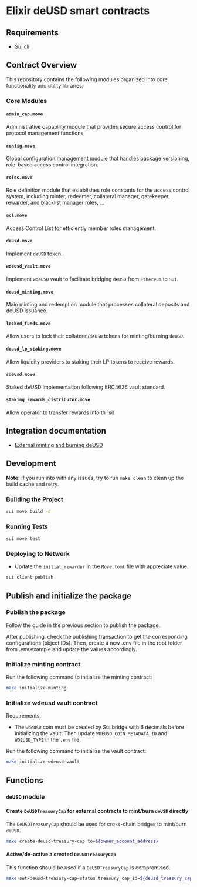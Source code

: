# Elixir deUSD smart contracts

## Requirements

- [Sui cli](https://docs.sui.io/guides/developer/getting-started/sui-install)

## Contract Overview

This repository contains the following modules organized into core functionality and utility libraries:

### Core Modules

#### `admin_cap.move`
Administrative capability module that provides secure access control for protocol management functions.

#### `config.move`
Global configuration management module that handles package versioning, role-based access control integration.

#### `roles.move`
Role definition module that establishes role constants for the access control system, including minter, redeemer, collateral manager, gatekeeper, rewarder, and blacklist manager roles, ...

#### `acl.move`
Access Control List for efficiently member roles management.

#### `deusd.move`
Implement `deUSD` token.

#### `wdeusd_vault.move`
Implement `wdeUSD` vault to facilitate bridging `deUSD` from `Ethereum` to `Sui`.

#### `deusd_minting.move`
Main minting and redemption module that processes collateral deposits and deUSD issuance.

#### `locked_funds.move`
Allow users to lock their collateral/`deUSD` tokens for minting/burning `deUSD`.

#### `deusd_lp_staking.move`
Allow liquidity providers to staking their LP tokens to receive rewards.

#### `sdeusd.move`
Staked deUSD implementation following ERC4626 vault standard. 

#### `staking_rewards_distributor.move`
Allow operator to transfer rewards into th `sd

## Integration documentation

- [External minting and burning deUSD](./docs/external_mint_burn.md)

## Development

**Note:** If you run into with any issues, try to run `make clean` to clean up the build cache and retry.

### Building the Project
```bash
sui move build -d
```

### Running Tests
```bash
sui move test
```

### Deploying to Network
- Update the `initial_rewarder` in the `Move.toml` file with appreciate value.

```bash
sui client publish
```

## Publish and initialize the package

### Publish the package

Follow the guide in the previous section to publish the package.

After publishing, check the publishing transaction to get the corresponding configurations (object IDs). Then, create a new .env file in the root folder from .env.example and update the values accordingly.

### Initialize minting contract

Run the following command to initialize the minting contract:

```bash
make initialize-minting
```

### Initialize wdeusd vault contract

Requirements: 
- The `wdeUSD` coin must be created by Sui bridge with 6 decimals before initializing the vault. Then update `WDEUSD_COIN_METADATA_ID` and `WDEUSD_TYPE` in the `.env` file.

Run the following command to initialize the vault contract:

```bash
make initialize-wdeusd-vault
```

## Functions

### `deUSD` module

#### Create `DeUSDTreasuryCap` for external contracts to mint/burn `deUSD` directly

The `DeUSDTreasuryCap` should be used for cross-chain bridges to mint/burn `deUSD`.

```bash
make create-deusd-treasury-cap to=${owner_account_address}
```

#### Active/de-active a created `DeUSDTreasuryCap`
This function should be used if a `DeUSDTreasuryCap` is compromised.

```bash
make set-deusd-treasury-cap-status treasury_cap_id=${deusd_treasury_cap_id} is_active=false
```